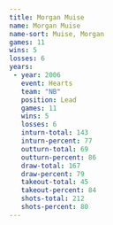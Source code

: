 ```yaml
---
title: Morgan Muise
name: Morgan Muise
name-sort: Muise, Morgan
games: 11
wins: 5
losses: 6
years:
 - year: 2006
   event: Hearts
   team: "NB"
   position: Lead
   games: 11
   wins: 5
   losses: 6
   inturn-total: 143
   inturn-percent: 77
   outturn-total: 69
   outturn-percent: 86
   draw-total: 167
   draw-percent: 79
   takeout-total: 45
   takeout-percent: 84
   shots-total: 212
   shots-percent: 80
---
```

